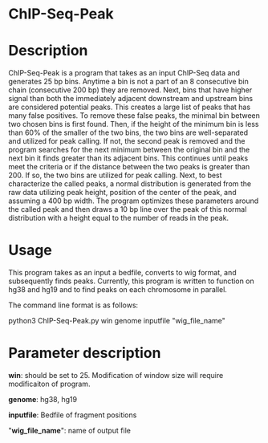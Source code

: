 # ChIP-Seq-Peak

# Description
ChIP-Seq-Peak is a program that takes as an input ChIP-Seq data and generates 25 bp bins. Anytime a bin is not a part of an 8 consecutive bin chain (consecutive 200 bp) they are removed. Next, bins that have higher signal than both the immediately adjacent downstream and upstream bins are considered potential peaks. This creates a large list of peaks that has many false positives. To remove these false peaks, the minimal bin between two chosen bins is first found. Then, if the height of the minimum bin is less than 60% of the smaller of the two bins, the two bins are well-separated and utilized for peak calling. If not, the second peak is removed and the program searches for the next minimum between the original bin and the next bin it finds greater than its adjacent bins. This continues until peaks meet the criteria or if the distance between the two peaks is greater than 200. If so, the two bins are utilized for peak calling. Next, to best characterize the called peaks, a normal distribution is generated from the raw data utilizing peak height, position of the center of the peak, and assuming a 400 bp width. The program optimizes these parameters around the called peak and then draws a 10 bp line over the peak of this normal distribution with a height equal to the number of reads in the peak. 

# Usage
This program takes as an input a bedfile, converts to wig format, and subsequently finds peaks. Currently, this program is written to function on hg38 and hg19 and to find peaks on each chromosome in parallel. 

The command line format is as follows:
  
python3 ChIP-Seq-Peak.py win genome inputfile "wig_file_name"

# Parameter description

**win**: should be set to 25. Modification of window size will require modificaiton of program.

**genome**: hg38, hg19

**inputfile**: Bedfile of fragment positions

"**wig_file_name**": name of output file




